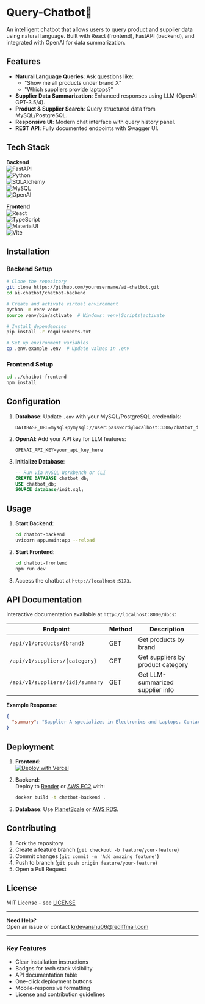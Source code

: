 # Query-Chatbot🤖
An intelligent chatbot that allows users to query product and supplier data using natural language. Built with React (frontend), FastAPI (backend), and integrated with OpenAI for data summarization.

## Features

- **Natural Language Queries**: Ask questions like:
  - "Show me all products under brand X"
  - "Which suppliers provide laptops?"
- **Supplier Data Summarization**: Enhanced responses using LLM (OpenAI GPT-3.5/4).
- **Product & Supplier Search**: Query structured data from MySQL/PostgreSQL.
- **Responsive UI**: Modern chat interface with query history panel.
- **REST API**: Fully documented endpoints with Swagger UI.

## Tech Stack

**Backend**  
![FastAPI](https://img.shields.io/badge/FastAPI-005571?style=for-the-badge&logo=fastapi)  
![Python](https://img.shields.io/badge/Python-3776AB?style=for-the-badge&logo=python&logoColor=white)  
![SQLAlchemy](https://img.shields.io/badge/SQLAlchemy-100000?style=for-the-badge)  
![MySQL](https://img.shields.io/badge/MySQL-4479A1?style=for-the-badge&logo=mysql&logoColor=white)  
![OpenAI](https://img.shields.io/badge/OpenAI-412991?style=for-the-badge&logo=openai&logoColor=white)

**Frontend**  
![React](https://img.shields.io/badge/React-20232A?style=for-the-badge&logo=react&logoColor=61DAFB)  
![TypeScript](https://img.shields.io/badge/TypeScript-3178C6?style=for-the-badge&logo=typescript&logoColor=white)  
![MaterialUI](https://img.shields.io/badge/Material%20UI-007FFF?style=for-the-badge&logo=mui&logoColor=white)  
![Vite](https://img.shields.io/badge/Vite-B73BFE?style=for-the-badge&logo=vite&logoColor=FFD62E)

## Installation

### Backend Setup
```bash
# Clone the repository
git clone https://github.com/yourusername/ai-chatbot.git
cd ai-chatbot/chatbot-backend

# Create and activate virtual environment
python -m venv venv
source venv/bin/activate  # Windows: venv\Scripts\activate

# Install dependencies
pip install -r requirements.txt

# Set up environment variables
cp .env.example .env  # Update values in .env
```

### Frontend Setup
```bash
cd ../chatbot-frontend
npm install
```

## Configuration

1. **Database**: Update `.env` with your MySQL/PostgreSQL credentials:
   ```env
   DATABASE_URL=mysql+pymysql://user:password@localhost:3306/chatbot_db
   ```

2. **OpenAI**: Add your API key for LLM features:
   ```env
   OPENAI_API_KEY=your_api_key_here
   ```

3. **Initialize Database**:
   ```sql
   -- Run via MySQL Workbench or CLI
   CREATE DATABASE chatbot_db;
   USE chatbot_db;
   SOURCE database/init.sql;
   ```

## Usage

1. **Start Backend**:
   ```bash
   cd chatbot-backend
   uvicorn app.main:app --reload
   ```

2. **Start Frontend**:
   ```bash
   cd chatbot-frontend
   npm run dev
   ```

3. Access the chatbot at `http://localhost:5173`.

## API Documentation

Interactive documentation available at `http://localhost:8000/docs`:

| Endpoint                | Method | Description                     |
|-------------------------|--------|---------------------------------|
| `/api/v1/products/{brand}` | GET    | Get products by brand          |
| `/api/v1/suppliers/{category}` | GET | Get suppliers by product category |
| `/api/v1/suppliers/{id}/summary` | GET | Get LLM-summarized supplier info |

**Example Response**:
```json
{
  "summary": "Supplier A specializes in Electronics and Laptops. Contact: contact@supplierA.com"
}
```

## Deployment

1. **Frontend**:  
   [![Deploy with Vercel](https://vercel.com/button)](https://vercel.com/new/clone?repository-url=https://github.com/yourusername/ai-chatbot)

2. **Backend**:  
   Deploy to [Render](https://render.com) or [AWS EC2](https://aws.amazon.com/ec2/) with:
   ```bash
   docker build -t chatbot-backend .
   ```

3. **Database**: Use [PlanetScale](https://planetscale.com) or [AWS RDS](https://aws.amazon.com/rds/).

## Contributing

1. Fork the repository
2. Create a feature branch (`git checkout -b feature/your-feature`)
3. Commit changes (`git commit -m 'Add amazing feature'`)
4. Push to branch (`git push origin feature/your-feature`)
5. Open a Pull Request

## License

MIT License - see [LICENSE](https://github.com/KrDevanshu06/query-chatbot?tab=MIT-1-ov-file#)

---

**Need Help?**  
Open an issue or contact [krdevanshu06@rediffmail.com](mailto:krdevanshu06@rediffmail.com)

---

### **Key Features**
- Clear installation instructions
- Badges for tech stack visibility
- API documentation table
- One-click deployment buttons
- Mobile-responsive formatting
- License and contribution guidelines